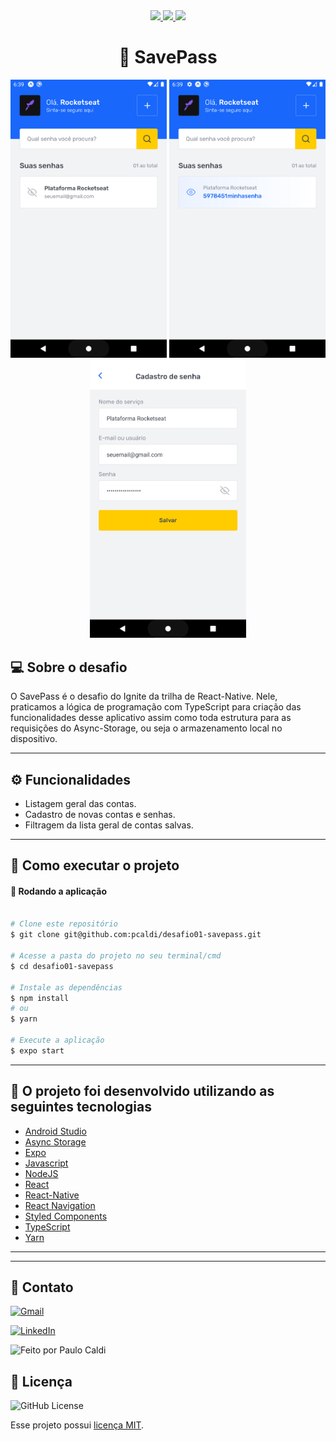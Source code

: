 <div align="center">
   <a href="#-tecnologias-utilizadas">
      <img src="https://img.shields.io/badge/react_native-%2320232a.svg?style=for-the-badge&logo=react&logoColor=%2361DAFB" />
      <img src="https://img.shields.io/badge/typescript-%23007ACC.svg?style=for-the-badge&logo=typescript&logoColor=white" />
      <img src="https://img.shields.io/badge/expo-1C1E24?style=for-the-badge&logo=expo&logoColor=#D04A37" />
   </a>
</div>
                                                                     
<h1 align="center">🔑 SavePass</h1>  


<div align="center">
  <img src="./assets/images/savepass01.png" alt="preview" width="250"/>
  
  <img src="./assets/images/savepass02.png" alt="preview" width="250"/>
  
  <img src="./assets/images/savepass03.png" alt="preview" width="250"/>
  
 
</div>




##  💻 Sobre o desafio
O SavePass é o desafio do Ignite da trilha de React-Native. Nele, praticamos a lógica de programação com TypeScript para criação das funcionalidades desse aplicativo assim como toda estrutura para as requisições do Async-Storage, ou seja o armazenamento local no dispositivo.



---


##  ⚙️ Funcionalidades

- Listagem geral das contas.
- Cadastro de novas contas e senhas.
- Filtragem da lista geral de contas salvas.



---

## 🚀 Como executar o projeto



#### 🧭 Rodando a aplicação

```bash

# Clone este repositório
$ git clone git@github.com:pcaldi/desafio01-savepass.git

# Acesse a pasta do projeto no seu terminal/cmd
$ cd desafio01-savepass

# Instale as dependências
$ npm install
# ou
$ yarn

# Execute a aplicação
$ expo start

```
---
## :rocket: O projeto foi desenvolvido utilizando as seguintes tecnologias

- [Android Studio](https://developer.android.com/studio)
- [Async Storage](https://react-native-async-storage.github.io/async-storage/docs/usage/)
- [Expo](https://expo.dev/)
- [Javascript](https://developer.mozilla.org/pt-BR/docs/Web/JavaScript)
- [NodeJS](https://nodejs.org/en/)
- [React](https://pt-br.reactjs.org/)
- [React-Native](https://reactnative.dev/)
- [React Navigation](https://reactnavigation.org/)
- [Styled Components](https://www.styled-components.com/)
- [TypeScript](https://www.typescriptlang.org/)
- [Yarn](https://classic.yarnpkg.com/blog/2017/05/12/introducing-yarn/)
___


---
## 📲 Contato


<a href="mailto:pcaldi@gmail.com"><img src="https://img.shields.io/badge/Gmail-D14836?style=for-the-badge&logo=gmail&logoColor=white" alt="Gmail"/></a>

<a href="https://www.linkedin.com/in/pcaldi/"><img src="https://img.shields.io/badge/linkedin%20-%230077B5.svg?&style=for-the-badge&logo=linkedin&logoColor=white" alt="LinkedIn"/></a>

 <a >
    <img alt="Feito por Paulo Caldi" src="https://img.shields.io/badge/feito%20por-Paulo%20Caldi-%231b9?style=for-the-badge">
  </a>

## :closed_book: Licença
<a>
  <img alt="GitHub License" src="https://img.shields.io/github/license/mathrb22/IgniteLab-Design-System">
</a>

Esse projeto possui [licença MIT](./LICENSE).




  
